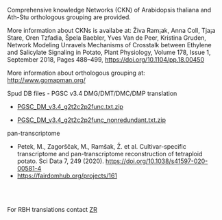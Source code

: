 Comprehensive knowledge Networks (CKN) of Arabidopsis thaliana and Ath-Stu orthologous grouping are provided.



More information about CKNs is availabe at: Živa Ram¡ak, Anna Coll, Tja¡a Stare, Oren Tzfadia, Špela Baebler, Yves Van de Peer, Kristina Gruden, Network Modeling Unravels Mechanisms of Crosstalk between Ethylene and Salicylate Signaling in Potato, Plant Physiology, Volume 178, Issue 1, September 2018, Pages 488–499, https://doi.org/10.1104/pp.18.00450

More information about orthologous grouping at: http://www.gomapman.org/



Spud DB files - PGSC v3.4 DMG/DMT/DMC/DMP translation

- [PGSC_DM_v3.4_g2t2c2p2func.txt.zip](http://solanaceae.plantbiology.msu.edu/data/PGSC_DM_v3.4_g2t2c2p2func.txt.zip)

- [PGSC_DM_v3.4_g2t2c2p2func_nonredundant.txt.zip](http://solanaceae.plantbiology.msu.edu/data/PGSC_DM_v3.4_g2t2c2p2func_nonredundant.txt.zip)


pan-transcriptome
- Petek, M., Zagorščak, M., Ramšak, Ž. et al. Cultivar-specific transcriptome and pan-transcriptome reconstruction of tetraploid potato. Sci Data 7, 249 (2020). https://doi.org/10.1038/s41597-020-00581-4
- https://fairdomhub.org/projects/161


<br/>
<br/>


For RBH translations contact [ZR](https://www.nib.si/eng/index.php/component/directory/?view=details&id=207&Itemid=12)
